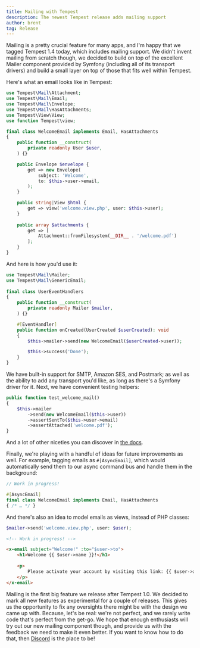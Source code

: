 ```yaml
---
title: Mailing with Tempest
description: The newest Tempest release adds mailing support
author: brent
tag: Release
---
```


Mailing is a pretty crucial feature for many apps, and I'm happy that we tagged Tempest 1.4 today, which includes mailing support. We didn't invent mailing from scratch though, we decided to build on top of the excellent Mailer component provided by Symfony (including all of its transport drivers) and build a small layer on top of those that fits well within Tempest.

Here's what an email looks like in Tempest:

```php
use Tempest\Mail\Attachment;
use Tempest\Mail\Email;
use Tempest\Mail\Envelope;
use Tempest\Mail\HasAttachments;
use Tempest\View\View;
use function Tempest\view;

final class WelcomeEmail implements Email, HasAttachments
{
    public function __construct(
        private readonly User $user,
    ) {}

    public Envelope $envelope {
        get => new Envelope(
            subject: 'Welcome',
            to: $this->user->email,
        );
    }

    public string|View $html {
        get => view('welcome.view.php', user: $this->user);
    }
    
    public array $attachments {
        get => [
            Attachment::fromFilesystem(__DIR__ . '/welcome.pdf')
        ];
    }
}
```

And here is how you'd use it:

```php
use Tempest\Mail\Mailer;
use Tempest\Mail\GenericEmail;
 
final class UserEventHandlers
{
    public function __construct(
        private readonly Mailer $mailer,
    ) {}

    #[EventHandler]
    public function onCreated(UserCreated $userCreated): void
    {
        $this->mailer->send(new WelcomeEmail($userCreated->user));

        $this->success('Done');
    }
}
```

We have built-in support for SMTP, Amazon SES, and Postmark; as well as the ability to add any transport you'd like, as long as there's a Symfony driver for it. Next, we have convenient testing helpers:

```php
public function test_welcome_mail()
{
    $this->mailer
        ->send(new WelcomeEmail($this->user))
        ->assertSentTo($this->user->email)
        ->assertAttached('welcome.pdf');
}
```

And a lot of other niceties you can discover in [the docs](/docs/features/mail).

Finally, we're playing with a handful of ideas for future improvements as well. For example, tagging emails as `#[AsyncEmail]`, which would automatically send them to our async command bus and handle them in the background:

```php
// Work in progress!

#[AsyncEmail]
final class WelcomeEmail implements Email, HasAttachments
{ /* … */ }
```

And there's also an idea to model emails as views, instead of PHP classes:

```php
$mailer->send('welcome.view.php', user: $user);
```

```html welcome.view.php
<!-- Work in progress! -->

<x-email subject="Welcome!" :to="$user->to">
    <h1>Welcome {{ $user->name }}!</h1>
    
    <p>
        Please activate your account by visiting this link: {{ $user->activationLink }}
    </p>
</x-email>
```

Mailing is the first big feature we release after Tempest 1.0. We decided to mark all new features as experimental for a couple of releases. This gives us the opportunity to fix any oversights there might be with the design we came up with. Because, let's be real: we're not perfect, and we rarely write code that's perfect from the get-go. We hope that enough enthusiasts will try out our new mailing component though, and provide us with the feedback we need to make it even better. If you want to know how to do that, then [Discord](/discord) is the place to be!